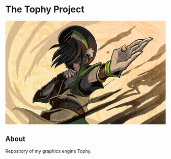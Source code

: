 # The Tophy Project

![alt text](tophy_engine/images/repository_images/repository_main_image.jpg)

## About

Repository of my graphics engine Tophy.
